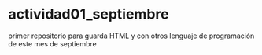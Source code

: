 # actividad01_septiembre
primer repositorio para guarda HTML y con otros lenguaje de programación de este mes de septiembre
